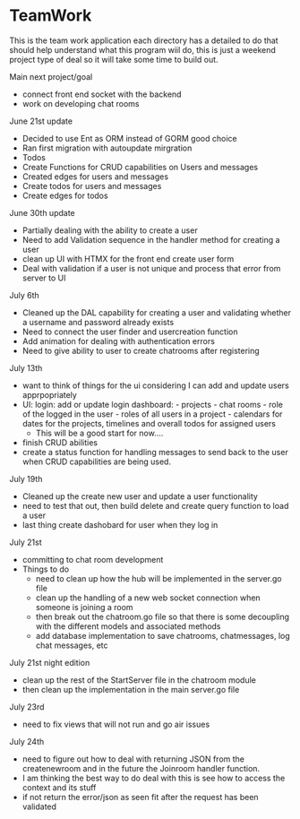 # TeamWork


This is the team work application each directory has a detailed to do that should help understand what this program wiil do,
this is just a weekend project type of deal so it will take some time to build out.

Main next project/goal
- connect front end socket with the backend
- work on developing chat rooms 


June 21st update
- Decided to use Ent as ORM instead of GORM good choice
- Ran first migration with autoupdate mirgration
- Todos
-   Create Functions for CRUD capabilities on Users and messages
-   Created edges for users and messages
-   Create todos for users and messages
-   Create edges for todos

June 30th update
- Partially dealing with the ability to create a user
- Need to add Validation sequence in the handler method for creating a user
- clean up UI with HTMX for the front end create user form
- Deal with validation if a user is not unique and process that error from server to UI

July 6th
- Cleaned up the DAL capability for creating a user and validating whether a username and password already exists
- Need to connect the user finder and usercreation function
- Add animation for dealing with authentication errors
- Need to give ability to user to create chatrooms after registering




July 13th
- want to think of things for the ui considering I can add and update users apprpopriately
- UI: 
    login: add or update
    login dashboard:
        - projects
            - chat rooms
        - role of the logged in the user 
            - roles of all users in a project
        - calendars for dates for the projects, timelines and overall todos for assigned users
    - This will be a good start for now....
- finish CRUD abilities
- create a status function for handling messages to send back to the user when CRUD capabilities are being used.



July 19th 
- Cleaned up the create new user and update a user functionality
- need to test that out, then build delete and create query function to load a user
- last thing create dashobard for user when they log in



July 21st 
- committing to chat room development
- Things to do 
    - need to clean up how the hub will be implemented in the server.go file
    - clean up the handling of a new web socket connection when someone is joining a room
    - then break out the chatroom.go file so that there is some decoupling with the different models and associated methods
    - add database implementation to save chatrooms, chatmessages, log chat messages, etc

July 21st night edition
- clean up the rest of the StartServer file in the chatroom module
- then clean up the implementation in the main server.go file





July 23rd 
- need to fix views that will not run and go air issues


July 24th 
- need to figure out how to deal with returning JSON from  the createnewroom and in the future the Joinroom handler function.
- I am thinking the best way to do deal with this is see how to access the context and its stuff
- if not return the error/json as seen fit after the request has been validated

